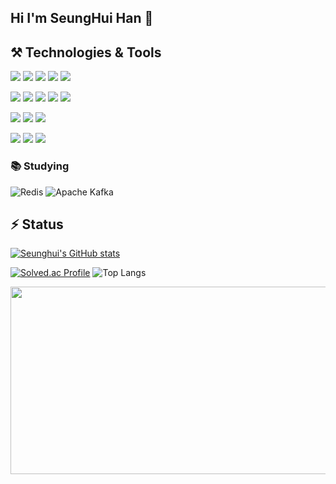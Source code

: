 ## Hi I'm SeungHui Han 👋


<!-- ![헤더](https://capsule-render.vercel.app/api?type=waving&height=295&color=gradient&text=새싹%20백엔드%20개발자%20한승희입니다&fontAlign=50&fontAlignY=38&fontSize=50) -->

## ⚒️ Technologies & Tools
<img src="https://img.shields.io/badge/java-007396?style=for-the-badge&logo=OpenJDK&logoColor=white"> <img src="https://img.shields.io/badge/Spring-6DB33F?style=for-the-badge&logo=spring&logoColor=white">
<img src="https://img.shields.io/badge/Spring_Boot-6DB33F?style=for-the-badge&logo=spring-boot&logoColor=white"> <img src="https://img.shields.io/badge/MySQL-005C84?style=for-the-badge&logo=mysql&logoColor=white">
<img src="https://img.shields.io/badge/Kotlin-B125EA?style=for-the-badge&logo=kotlin&logoColor=white"> 

<img src="https://img.shields.io/badge/Thymeleaf-%23005C0F.svg?style=for-the-badge&logo=Thymeleaf&logoColor=white"> <img src="https://img.shields.io/badge/JavaScript-323330?style=for-the-badge&logo=javascript&logoColor=F7DF1E"> <img src="https://img.shields.io/badge/HTML5-E34F26?style=for-the-badge&logo=html5&logoColor=white"> <img src="https://img.shields.io/badge/CSS3-1572B6?style=for-the-badge&logo=css3&logoColor=white"> <img src="https://img.shields.io/badge/Python-FFD43B?style=for-the-badge&logo=python&logoColor=blue">

<img src="https://img.shields.io/badge/C-00599C?style=for-the-badge&logo=c&logoColor=white"> <img src="https://img.shields.io/badge/Tableau-E97627?style=for-the-badge&logo=Tableau&logoColor=white"> <img src="https://img.shields.io/badge/blender-%23F5792A.svg?style=for-the-badge&logo=blender&logoColor=white">


<img src="https://img.shields.io/badge/IntelliJ_IDEA-000000.svg?style=for-the-badge&logo=intellij-idea&logoColor=white"> <img src="https://img.shields.io/badge/VSCode-0078D4?style=for-the-badge&logo=visual%20studio%20code&logoColor=white"> <img src="https://img.shields.io/badge/Visual_Studio_Code-0078D4?style=for-the-badge&logo=visual%20studio%20code&logoColor=white">

### 📚 Studying

![Redis](https://img.shields.io/badge/redis-%23DD0031.svg?style=for-the-badge&logo=redis&logoColor=white)
![Apache Kafka](https://img.shields.io/badge/Apache%20Kafka-000?style=for-the-badge&logo=apachekafka)
<!---
<img src="https://img.shields.io/badge/GitHub-100000?style=for-the-badge&logo=github&logoColor=white"> <img src="https://img.shields.io/badge/Notion-000000?style=for-the-badge&logo=notion&logoColor=white"> <img src="https://img.shields.io/badge/Slack-4A154B?style=for-the-badge&logo=slack&logoColor=white"> <img src="https://img.shields.io/badge/Discord-5865F2?style=for-the-badge&logo=discord&logoColor=white"> <img src="https://img.shields.io/badge/Zoom-2D8CFF?style=for-the-badge&logo=zoom&logoColor=white">
--->


## ⚡ Status

[![Seunghui's GitHub stats](https://github-readme-stats.vercel.app/api?username=SeungHuiHan&show_icons=true&theme=catppuccin_latte)](https://github.com/SeungHuiHan/github-readme-stats)

[![Solved.ac Profile](http://mazassumnida.wtf/api/v2/generate_badge?boj=yaedam5)](https://solved.ac/yaedam5/)
![Top Langs](https://github-readme-stats.vercel.app/api/top-langs/?username=SeungHuiHan&layout=compact&theme=catppuccin_latte)

<!---
<a href="https://github.com/devxb/gitanimals">
  <img src="https://render.gitanimals.org/lines/SeungHuiHan?pet-id=636767214029853068"  width="600" height="120" />
</a>
-->

  
  <a href="https://github.com/devxb/gitanimals">
<img
  src="https://render.gitanimals.org/farms/SeungHuiHan"
  width="600"
  height="300"
/>
</a>
